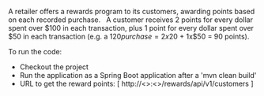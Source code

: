 A retailer offers a rewards program to its customers, awarding points based on each recorded purchase.
 
A customer receives 2 points for every dollar spent over $100 in each transaction, plus 1 point for every
dollar spent over $50 in each transaction
(e.g. a $120 purchase = 2x$20 + 1x$50 = 90 points).
 


To run the code:
 - Checkout the project
 - Run the application as a Spring Boot application after a 'mvn clean build'
 - URL to get the reward points: [ http://<<URL>>:<<PORT>>/rewards/api/v1/customers ]
